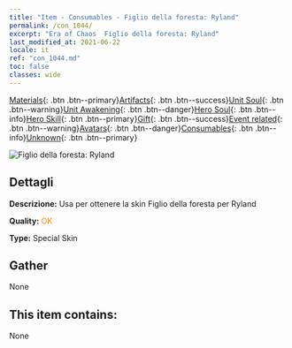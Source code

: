 ```yaml
---
title: "Item - Consumables - Figlio della foresta: Ryland"
permalink: /con_1044/
excerpt: "Era of Chaos  Figlio della foresta: Ryland"
last_modified_at: 2021-06-22
locale: it
ref: "con_1044.md"
toc: false
classes: wide
---
```

 [Materials](/ItemsIT/){: .btn .btn--primary}[Artifacts](/ItemsIT/Artifacts/){: .btn .btn--success}[Unit Soul](/ItemsIT/UnitSoul/){: .btn .btn--warning}[Unit Awakening](/ItemsIT/UnitAwakening/){: .btn .btn--danger}[Hero Soul](/ItemsIT/HeroSoul/){: .btn .btn--info}[Hero Skill](/ItemsIT/HeroSkill/){: .btn .btn--primary}[Gift](/ItemsIT/Gift/){: .btn .btn--success}[Event related](/ItemsIT/Events/){: .btn .btn--warning}[Avatars](/ItemsIT/Avatars/){: .btn .btn--danger}[Consumables](/ItemsIT/Consumables/){: .btn .btn--info}[Unknown](/ItemsIT/Unknown/){: .btn .btn--primary}

 ![Figlio della foresta: Ryland](/images/h/h_Ryland3.jpg)

## Dettagli
 **Descrizione:** Usa per ottenere la skin Figlio della foresta per Ryland

 **Quality:** <span style="color: #FF8C00">OK</span>

 **Type:** Special Skin

## Gather

  None

## This item contains:

  None


